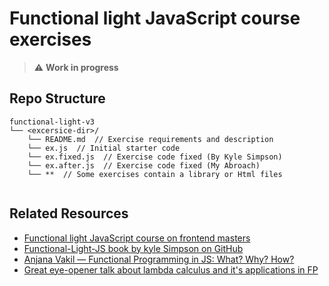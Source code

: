  # Functional light JavaScript course exercises
> :warning: **Work in progress**

## Repo Structure

```
functional-light-v3
└── <excersice-dir>/
    └── README.md  // Exercise requirements and description
    └── ex.js  // Initial starter code
    └── ex.fixed.js  // Exercise code fixed (By Kyle Simpson)
    └── ex.after.js  // Exercise code fixed (My Abroach)
    └── **  // Some exercises contain a library or Html files
    
```

## Related Resources
* [Functional light JavaScript course on frontend masters](https://frontendmasters.com/courses/functional-javascript-v3/)
* [Functional-Light-JS book by kyle Simpson on GitHub](https://github.com/getify/Functional-Light-JS)
* [Anjana Vakil — Functional Programming in JS: What? Why? How?](https://www.youtube.com/watch?v=qtsbZarFzm8)
* [Great eye-opener talk about lambda calculus and it's applications in FP](https://github.com/glebec/lambda-talk)
